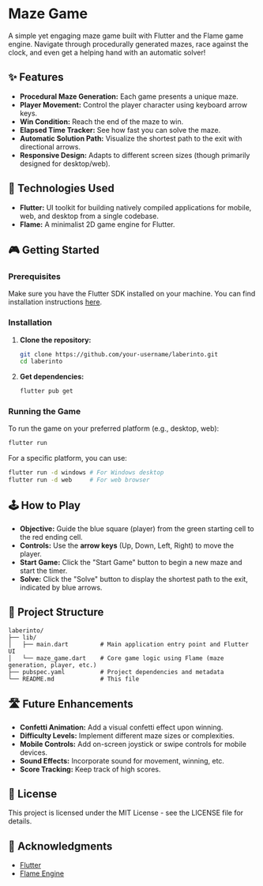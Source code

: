 # Maze Game

A simple yet engaging maze game built with Flutter and the Flame game engine. Navigate through procedurally generated mazes, race against the clock, and even get a helping hand with an automatic solver!

## ✨ Features

*   **Procedural Maze Generation:** Each game presents a unique maze.
*   **Player Movement:** Control the player character using keyboard arrow keys.
*   **Win Condition:** Reach the end of the maze to win.
*   **Elapsed Time Tracker:** See how fast you can solve the maze.
*   **Automatic Solution Path:** Visualize the shortest path to the exit with directional arrows.
*   **Responsive Design:** Adapts to different screen sizes (though primarily designed for desktop/web).

## 🚀 Technologies Used

*   **Flutter:** UI toolkit for building natively compiled applications for mobile, web, and desktop from a single codebase.
*   **Flame:** A minimalist 2D game engine for Flutter.

## 🎮 Getting Started

### Prerequisites

Make sure you have the Flutter SDK installed on your machine. You can find installation instructions [here](https://flutter.dev/docs/get-started/install).

### Installation

1.  **Clone the repository:**
    ```bash
    git clone https://github.com/your-username/laberinto.git
    cd laberinto
    ```
2.  **Get dependencies:**
    ```bash
    flutter pub get
    ```

### Running the Game

To run the game on your preferred platform (e.g., desktop, web):

```bash
flutter run
```

For a specific platform, you can use:
```bash
flutter run -d windows # For Windows desktop
flutter run -d web     # For web browser
```

## 🕹️ How to Play

*   **Objective:** Guide the blue square (player) from the green starting cell to the red ending cell.
*   **Controls:** Use the **arrow keys** (Up, Down, Left, Right) to move the player.
*   **Start Game:** Click the "Start Game" button to begin a new maze and start the timer.
*   **Solve:** Click the "Solve" button to display the shortest path to the exit, indicated by blue arrows.

## 📂 Project Structure

```
laberinto/
├── lib/
│   ├── main.dart         # Main application entry point and Flutter UI
│   └── maze_game.dart    # Core game logic using Flame (maze generation, player, etc.)
├── pubspec.yaml          # Project dependencies and metadata
└── README.md             # This file
```

## 🛣️ Future Enhancements

*   **Confetti Animation:** Add a visual confetti effect upon winning.
*   **Difficulty Levels:** Implement different maze sizes or complexities.
*   **Mobile Controls:** Add on-screen joystick or swipe controls for mobile devices.
*   **Sound Effects:** Incorporate sound for movement, winning, etc.
*   **Score Tracking:** Keep track of high scores.

## 📄 License

This project is licensed under the MIT License - see the LICENSE file for details.

## 🙏 Acknowledgments

*   [Flutter](https://flutter.dev/)
*   [Flame Engine](https://flame-engine.org/)